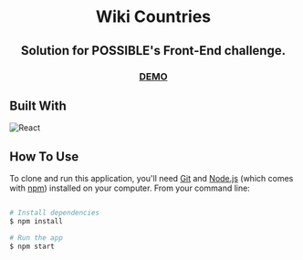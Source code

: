 <h1 align="center">Wiki Countries</h1>


  <h2 align="center">
   Solution for POSSIBLE's Front-End challenge.
  </h2>

  <h3 align="center">
    <a href="https://wiki-countries.vercel.app/">
      DEMO
    </a>
  </h3>


## Built With


![React](https://img.shields.io/badge/-ReactJS-52b7d3?style=flat&logo=react&logoColor=white)


## How To Use



To clone and run this application, you'll need [Git](https://git-scm.com) and [Node.js](https://nodejs.org/en/download/) (which comes with [npm](http://npmjs.com)) installed on your computer. From your command line:

```bash

# Install dependencies
$ npm install

# Run the app
$ npm start
```
